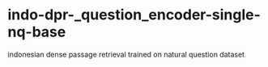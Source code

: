 # indo-dpr-_question_encoder-single-nq-base
indonesian dense passage retrieval trained on natural question dataset
